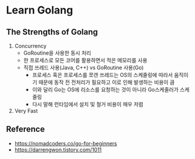 # Learn Golang

## The Strengths of Golang
1. Concurrency
    - GoRoutine을 사용한 동시 처리
    - 한 프로세스로 모든 코어를 활용하면서 적은 메모리를 사용
    - 직접 쓰레드 사용(Java, C++) vs GoRoutine 사용(Go)
        - 프로세스 혹은 프로세스를 쪼갠 쓰레드는 OS의 스케줄링에 따라서 움직이기 때문에 동작 전 전처리가 필요하고 이로 인해 발생하는 비용이 큼 
        - 이와 달리 Go는 OS에 리소스를 요청하는 것이 아니라 Go스케줄러가 스케줄링
        - 다시 말해 런타임에서 설치 및 철거 비용이 매우 저렴
2. Very Fast


## Reference
- https://nomadcoders.co/go-for-beginners
- https://darrengwon.tistory.com/1011
